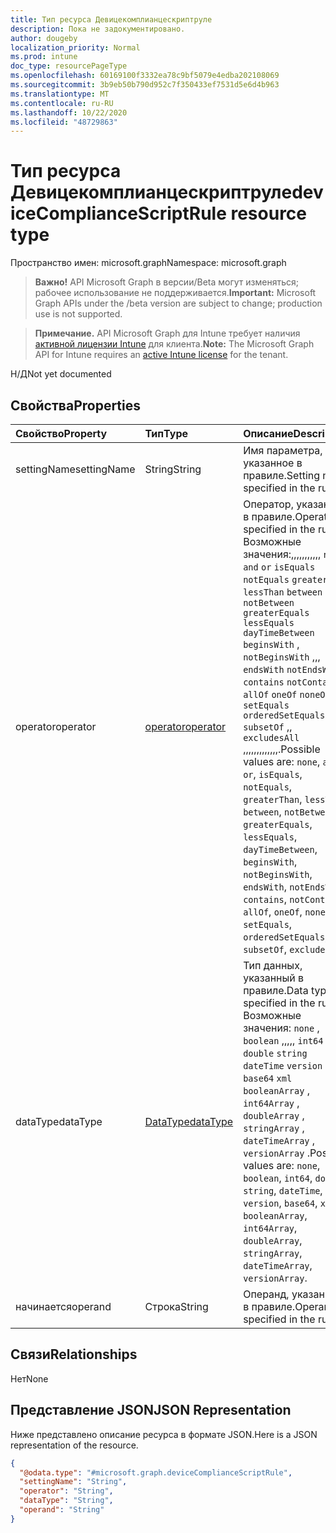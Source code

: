 ```yaml
---
title: Тип ресурса Девицекомплианцескриптруле
description: Пока не задокументировано.
author: dougeby
localization_priority: Normal
ms.prod: intune
doc_type: resourcePageType
ms.openlocfilehash: 60169100f3332ea78c9bf5079e4edba202108069
ms.sourcegitcommit: 3b9eb50b790d952c7f350433ef7531d5e6d4b963
ms.translationtype: MT
ms.contentlocale: ru-RU
ms.lasthandoff: 10/22/2020
ms.locfileid: "48729863"
---
```

# <a name="devicecompliancescriptrule-resource-type"></a><span data-ttu-id="0fb4a-103">Тип ресурса Девицекомплианцескриптруле</span><span class="sxs-lookup"><span data-stu-id="0fb4a-103">deviceComplianceScriptRule resource type</span></span>

<span data-ttu-id="0fb4a-104">Пространство имен: microsoft.graph</span><span class="sxs-lookup"><span data-stu-id="0fb4a-104">Namespace: microsoft.graph</span></span>

> <span data-ttu-id="0fb4a-105">**Важно!** API Microsoft Graph в версии/Beta могут изменяться; рабочее использование не поддерживается.</span><span class="sxs-lookup"><span data-stu-id="0fb4a-105">**Important:** Microsoft Graph APIs under the /beta version are subject to change; production use is not supported.</span></span>

> <span data-ttu-id="0fb4a-106">**Примечание.** API Microsoft Graph для Intune требует наличия [активной лицензии Intune](https://go.microsoft.com/fwlink/?linkid=839381) для клиента.</span><span class="sxs-lookup"><span data-stu-id="0fb4a-106">**Note:** The Microsoft Graph API for Intune requires an [active Intune license](https://go.microsoft.com/fwlink/?linkid=839381) for the tenant.</span></span>

<span data-ttu-id="0fb4a-107">Н/Д</span><span class="sxs-lookup"><span data-stu-id="0fb4a-107">Not yet documented</span></span>

## <a name="properties"></a><span data-ttu-id="0fb4a-108">Свойства</span><span class="sxs-lookup"><span data-stu-id="0fb4a-108">Properties</span></span>
|<span data-ttu-id="0fb4a-109">Свойство</span><span class="sxs-lookup"><span data-stu-id="0fb4a-109">Property</span></span>|<span data-ttu-id="0fb4a-110">Тип</span><span class="sxs-lookup"><span data-stu-id="0fb4a-110">Type</span></span>|<span data-ttu-id="0fb4a-111">Описание</span><span class="sxs-lookup"><span data-stu-id="0fb4a-111">Description</span></span>|
|:---|:---|:---|
|<span data-ttu-id="0fb4a-112">settingName</span><span class="sxs-lookup"><span data-stu-id="0fb4a-112">settingName</span></span>|<span data-ttu-id="0fb4a-113">String</span><span class="sxs-lookup"><span data-stu-id="0fb4a-113">String</span></span>|<span data-ttu-id="0fb4a-114">Имя параметра, указанное в правиле.</span><span class="sxs-lookup"><span data-stu-id="0fb4a-114">Setting name specified in the rule.</span></span>|
|<span data-ttu-id="0fb4a-115">operator</span><span class="sxs-lookup"><span data-stu-id="0fb4a-115">operator</span></span>|[<span data-ttu-id="0fb4a-116">operator</span><span class="sxs-lookup"><span data-stu-id="0fb4a-116">operator</span></span>](../resources/intune-deviceconfig-operator.md)|<span data-ttu-id="0fb4a-117">Оператор, указанный в правиле.</span><span class="sxs-lookup"><span data-stu-id="0fb4a-117">Operator specified in the rule.</span></span> <span data-ttu-id="0fb4a-118">Возможные значения:,,,,,,,,,,, `none` `and` `or` `isEquals` `notEquals` `greaterThan` `lessThan` `between` `notBetween` `greaterEquals` `lessEquals` `dayTimeBetween` `beginsWith` , `notBeginsWith` ,,, `endsWith` `notEndsWith` `contains` `notContains` `allOf` `oneOf` `noneOf` `setEquals` `orderedSetEquals` `subsetOf` ,, `excludesAll` ,,,,,,,,,,,,,.</span><span class="sxs-lookup"><span data-stu-id="0fb4a-118">Possible values are: `none`, `and`, `or`, `isEquals`, `notEquals`, `greaterThan`, `lessThan`, `between`, `notBetween`, `greaterEquals`, `lessEquals`, `dayTimeBetween`, `beginsWith`, `notBeginsWith`, `endsWith`, `notEndsWith`, `contains`, `notContains`, `allOf`, `oneOf`, `noneOf`, `setEquals`, `orderedSetEquals`, `subsetOf`, `excludesAll`.</span></span>|
|<span data-ttu-id="0fb4a-119">dataType</span><span class="sxs-lookup"><span data-stu-id="0fb4a-119">dataType</span></span>|[<span data-ttu-id="0fb4a-120">DataType</span><span class="sxs-lookup"><span data-stu-id="0fb4a-120">dataType</span></span>](../resources/intune-deviceconfig-datatype.md)|<span data-ttu-id="0fb4a-121">Тип данных, указанный в правиле.</span><span class="sxs-lookup"><span data-stu-id="0fb4a-121">Data type specified in the rule.</span></span> <span data-ttu-id="0fb4a-122">Возможные значения: `none` , `boolean` ,,,,, `int64` `double` `string` `dateTime` `version` ,,, `base64` `xml` `booleanArray` , `int64Array` , `doubleArray` , `stringArray` , `dateTimeArray` , `versionArray` .</span><span class="sxs-lookup"><span data-stu-id="0fb4a-122">Possible values are: `none`, `boolean`, `int64`, `double`, `string`, `dateTime`, `version`, `base64`, `xml`, `booleanArray`, `int64Array`, `doubleArray`, `stringArray`, `dateTimeArray`, `versionArray`.</span></span>|
|<span data-ttu-id="0fb4a-123">начинается</span><span class="sxs-lookup"><span data-stu-id="0fb4a-123">operand</span></span>|<span data-ttu-id="0fb4a-124">Строка</span><span class="sxs-lookup"><span data-stu-id="0fb4a-124">String</span></span>|<span data-ttu-id="0fb4a-125">Операнд, указанный в правиле.</span><span class="sxs-lookup"><span data-stu-id="0fb4a-125">Operand specified in the rule.</span></span>|

## <a name="relationships"></a><span data-ttu-id="0fb4a-126">Связи</span><span class="sxs-lookup"><span data-stu-id="0fb4a-126">Relationships</span></span>
<span data-ttu-id="0fb4a-127">Нет</span><span class="sxs-lookup"><span data-stu-id="0fb4a-127">None</span></span>

## <a name="json-representation"></a><span data-ttu-id="0fb4a-128">Представление JSON</span><span class="sxs-lookup"><span data-stu-id="0fb4a-128">JSON Representation</span></span>
<span data-ttu-id="0fb4a-129">Ниже представлено описание ресурса в формате JSON.</span><span class="sxs-lookup"><span data-stu-id="0fb4a-129">Here is a JSON representation of the resource.</span></span>
<!-- {
  "blockType": "resource",
  "@odata.type": "microsoft.graph.deviceComplianceScriptRule"
}
-->
``` json
{
  "@odata.type": "#microsoft.graph.deviceComplianceScriptRule",
  "settingName": "String",
  "operator": "String",
  "dataType": "String",
  "operand": "String"
}
```





